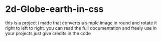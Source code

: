 # 2d-Globe-earth-in-css
this is a project i made that converts a simple image in round and rotate it right to left to right. you can read the full documentation and freely use in your projects just give credits in the code
